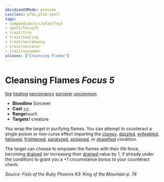 ```yaml
---
obsidianUIMode: preview
cssclass: pf2e,pf2e-spell
tags:
- compendium/src/pf2e/frp3
- spell/focus/5
- trait/fire
- trait/healing
- trait/necromancy
- trait/sorcerer
- trait/uncommon
aliases: ["Cleansing Flames"]
---
```

# Cleansing Flames *Focus 5*   
[fire](../../Rules/traits/fire.md)  [healing](../../Rules/traits/healing.md)  [necromancy](../../Rules/traits/necromancy.md)  [sorcerer](../../Rules/traits/sorcerer.md)  [uncommon](../../Rules/traits/uncommon.md)  

- **Bloodline** Sorcerer
- **Cast** [>>](../../Rules/core-rulebook/chapter-9-playing-the-game.md#Actions "Two-Action") 
- **Range**touch
- **Targets**1 creature

You wrap the target in purifying flames. You can attempt to counteract a single poison or non-curse effect imparting the [clumsy](../../Rules/conditions.md#Clumsy), [dazzled](../../Rules/conditions.md#Dazzled), [enfeebled](../../Rules/conditions.md#Enfeebled), [fatigued](../../Rules/conditions.md#Fatigued), [frightened](../../Rules/conditions.md#Frightened), [paralyzed](../../Rules/conditions.md#Paralyzed), [sickened](../../Rules/conditions.md#Sickened), or [stupefied](../../Rules/conditions.md#Stupefied) condition.

The target can choose to empower the flames with their life force, becoming [drained](../../Rules/conditions.md#Drained) (or increasing their [drained](../../Rules/conditions.md#Drained) value by 1, if already under the condition) to grant you a +1 circumstance bonus to your counteract check.

*Source: Fists of the Ruby Phoenix #3: King of the Mountain p. 74*